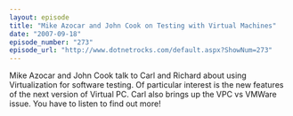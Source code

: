 ```yaml
---
layout: episode
title: "Mike Azocar and John Cook on Testing with Virtual Machines"
date: "2007-09-18"
episode_number: "273"
episode_url: "http://www.dotnetrocks.com/default.aspx?ShowNum=273"
---
```


Mike Azocar and John Cook talk to Carl and Richard about using Virtualization for software testing. Of particular interest is the new features of the next version of Virtual PC. Carl also brings up the VPC vs VMWare issue. You have to listen to find out more!
